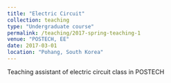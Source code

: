 ```yaml
---
title: "Electric Circuit"
collection: teaching
type: "Undergraduate course"
permalink: /teaching/2017-spring-teaching-1
venue: "POSTECH, EE"
date: 2017-03-01
location: "Pohang, South Korea"
---
```


Teaching assistant of electric circuit class in POSTECH
